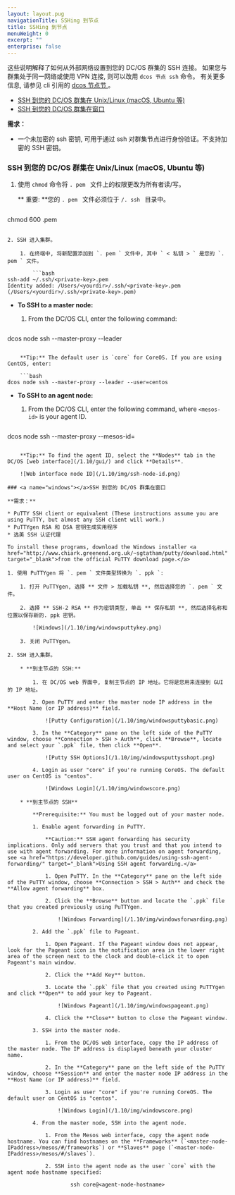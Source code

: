 ```yaml
---
layout: layout.pug
navigationTitle: SSHing 到节点
title: SSHing 到节点
menuWeight: 0
excerpt: ""
enterprise: false
---
```

<!-- This source repo for this topic is https://github.com/dcos/dcos-docs -->

这些说明解释了如何从外部网络设置到您的 DC/OS 群集的 SSH 连接。 如果您与群集处于同一网络或使用 VPN 连接, 则可以改用 ` dcos 节点 ssh ` 命令。 有关更多信息, 请参见 cli 引用的 [ dcos 节点节 ](/1.10/cli/command-reference/)。

* [SSH 到您的 DC/OS 群集在 Unix/Linux (macOS, Ubuntu 等)](#unix)
* [SSH 到您的 DC/OS 群集在窗口](#windows)

**需求：**

* 一个未加密的 ssh 密钥, 可用于通过 ssh 对群集节点进行身份验证。不支持加密的 SSH 密钥。

### <a name="unix"></a>SSH 到您的 DC/OS 群集在 Unix/Linux (macOS, Ubuntu 等)

1. 使用 ` chmod ` 命令将 `. pem ` 文件上的权限更改为所有者读/写。
    
    ** 重要: **您的 `. pem ` 文件必须位于 `/. ssh ` 目录中。
    
    ```bash
chmod 600 <private-key>.pem
```

2. SSH 进入集群。
    
    1. 在终端中, 将新配置添加到 `. pem ` 文件中, 其中 ` < 私钥 > ` 是您的 `. pem ` 文件。
        
        ```bash
ssh-add ~/.ssh/<private-key>.pem
Identity added: /Users/<yourdir>/.ssh/<private-key>.pem (/Users/<yourdir>/.ssh/<private-key>.pem)
```

* **To SSH to a master node:**
    
    1. From the DC/OS CLI, enter the following command:
        
        ```bash
dcos node ssh --master-proxy --leader
```
    
    **Tip:** The default user is `core` for CoreOS. If you are using CentOS, enter:
    
    ```bash
dcos node ssh --master-proxy --leader --user=centos
```

* **To SSH to an agent node:**
    
    1. From the DC/OS CLI, enter the following command, where `<mesos-id>` is your agent ID.
        
        ```bash
dcos node ssh --master-proxy --mesos-id=<mesos-id>
```
    
    **Tip:** To find the agent ID, select the **Nodes** tab in the DC/OS [web interface](/1.10/gui/) and click **Details**.
    
    ![Web interface node ID](/1.10/img/ssh-node-id.png)

### <a name="windows"></a>SSH 到您的 DC/OS 群集在窗口

**需求：**

* PuTTY SSH client or equivalent (These instructions assume you are using PuTTY, but almost any SSH client will work.)
* PuTTYgen RSA 和 DSA 密钥生成实用程序
* 选美 SSH 认证代理

To install these programs, download the Windows installer <a href="http://www.chiark.greenend.org.uk/~sgtatham/putty/download.html" target="_blank">from the official PuTTY download page.</a>

1. 使用 PuTTYgen 将 `. pem ` 文件类型转换为 `. ppk `:
    
    1. 打开 PuTTYgen, 选择 ** 文件 > 加载私钥 **, 然后选择您的 `. pem ` 文件。
    
    2. 选择 ** SSH-2 RSA ** 作为密钥类型, 单击 ** 保存私钥 **, 然后选择名称和位置以保存新的. ppk 密钥。
        
        ![Windows](/1.10/img/windowsputtykey.png)
    
    3. 关闭 PuTTYgen。

2. SSH 进入集群。
    
    * **到主节点的 SSH:**
        
        1. 在 DC/OS web 界面中, 复制主节点的 IP 地址。它将是您用来连接到 GUI 的 IP 地址。
        
        2. Open PuTTY and enter the master node IP address in the **Host Name (or IP address)** field.
            
            ![Putty Configuration](/1.10/img/windowsputtybasic.png)
        
        3. In the **Category** pane on the left side of the PuTTY window, choose **Connection > SSH > Auth**, click **Browse**, locate and select your `.ppk` file, then click **Open**.
            
            ![Putty SSH Options](/1.10/img/windowsputtysshopt.png)
        
        4. Login as user "core" if you're running CoreOS. The default user on CentOS is "centos".
            
            ![Windows Login](/1.10/img/windowscore.png)
    
    * **到主节点的 SSH**
        
        **Prerequisite:** You must be logged out of your master node.
        
        1. Enable agent forwarding in PuTTY.
            
            **Caution:** SSH agent forwarding has security implications. Only add servers that you trust and that you intend to use with agent forwarding. For more information on agent forwarding, see <a href="https://developer.github.com/guides/using-ssh-agent-forwarding/" target="_blank">Using SSH agent forwarding.</a>
            
            1. Open PuTTY. In the **Category** pane on the left side of the PuTTY window, choose **Connection > SSH > Auth** and check the **Allow agent forwarding** box.
            
            2. Click the **Browse** button and locate the `.ppk` file that you created previously using PuTTYgen.
                
                ![Windows Forwarding](/1.10/img/windowsforwarding.png)
        
        2. Add the `.ppk` file to Pageant.
            
            1. Open Pageant. If the Pageant window does not appear, look for the Pageant icon in the notification area in the lower right area of the screen next to the clock and double-click it to open Pageant's main window.
            
            2. Click the **Add Key** button.
            
            3. Locate the `.ppk` file that you created using PuTTYgen and click **Open** to add your key to Pageant.
                
                ![Windows Pageant](/1.10/img/windowspageant.png)
            
            4. Click the **Close** button to close the Pageant window.
        
        3. SSH into the master node.
            
            1. From the DC/OS web interface, copy the IP address of the master node. The IP address is displayed beneath your cluster name.
            
            2. In the **Category** pane on the left side of the PuTTY window, choose **Session** and enter the master node IP address in the **Host Name (or IP address)** field.
            
            3. Login as user "core" if you're running CoreOS. The default user on CentOS is "centos".
                
                ![Windows Login](/1.10/img/windowscore.png)
        
        4. From the master node, SSH into the agent node.
            
            1. From the Mesos web interface, copy the agent node hostname. You can find hostnames on the **Frameworks** (`<master-node-IPaddress>/mesos/#/frameworks`) or **Slaves** page (`<master-node-IPaddress>/mesos/#/slaves`).
            
            2. SSH into the agent node as the user `core` with the agent node hostname specified:
                
                    ssh core@<agent-node-hostname>